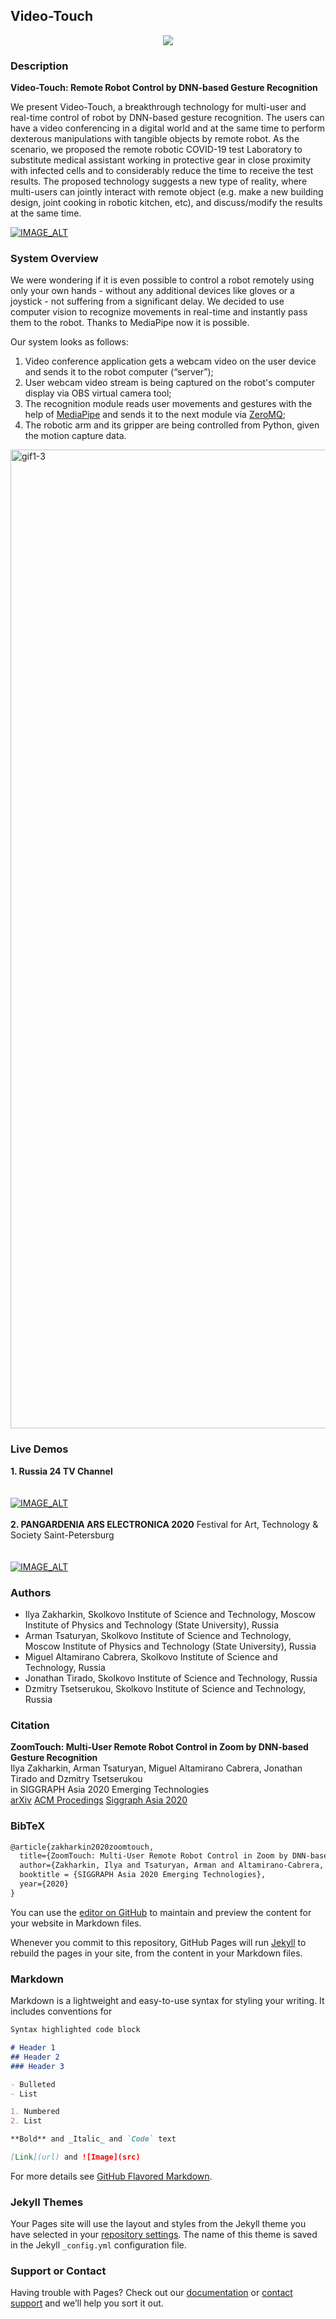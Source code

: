 ## Video-Touch
<p align="center">
  <img src="https://github.com/Arxtage/videotouch.github.io/blob/gh-pages/media/gif0-2.gif?raw=true">
</p>

### Description
**Video-Touch: Remote Robot Control by DNN-based Gesture Recognition**<br/>

We present Video-Touch, a breakthrough technology for multi-user and real-time control of robot by DNN-based gesture recognition. The users can have a video conferencing in a digital world and at the same time to perform dexterous manipulations with tangible objects by remote robot. As the scenario, we proposed the remote robotic COVID-19 test Laboratory to substitute medical assistant working in protective gear in close proximity with infected cells and to considerably reduce the time to receive the test results. The proposed technology suggests a new type of reality, where multi-users can jointly interact with remote object (e.g. make a new building design, joint cooking in robotic kitchen, etc), and discuss/modify the results at the same time.

[![IMAGE_ALT](https://user-images.githubusercontent.com/44577835/129399087-6a58ddb3-f346-44d2-9af7-50bf4dd123db.PNG)](https://www.youtube.com/watch?v=F4X4jJwDBy4)

### System Overview

We were wondering if it is even possible to control a robot remotely using only your own hands - without any additional devices like gloves or a joystick - not suffering from a significant delay. We decided to use computer vision to recognize movements in real-time and instantly pass them to the robot. Thanks to MediaPipe now it is possible.

Our system looks as follows:
1. Video conference application gets a webcam video on the user device and sends it to the robot computer (“server”);
2. User webcam video stream is being captured on the robot's computer display via OBS virtual camera tool;
3. The recognition module reads user movements and gestures with the help of [MediaPipe](https://mediapipe.dev/) and sends it to the next module via [ZeroMQ](https://zeromq.org/);
4. The robotic arm and its gripper are being controlled from Python, given the motion capture data.

<img width="1566" alt="gif1-3" src="https://user-images.githubusercontent.com/44577835/129399919-f0625946-4011-481f-b057-bed32d154743.png">

### Live Demos


**1. Russia 24 TV Channel**<br/>
<br/>
<br/>
[![IMAGE_ALT](https://user-images.githubusercontent.com/44577835/129400595-b11420fd-299f-40ae-a092-bba288d51e55.PNG)](https://www.youtube.com/watch?v=5p9MlKYu3RA&t=488s)
<br/>
<br/>
**2. PANGARDENIA ARS ELECTRONICA 2020** Festival for Art, Technology & Society Saint-Petersburg<br/>
<br/>
<br/>
[![IMAGE_ALT](https://user-images.githubusercontent.com/44577835/129401928-bd267ca4-61bf-43da-9db4-197ed88dde9a.PNG)](https://youtu.be/i6dYyRQg-iM?t=4813)

### Authors
- Ilya Zakharkin, Skolkovo Institute of Science and Technology, Moscow Institute of Physics and Technology (State University), Russia
- Arman Tsaturyan, Skolkovo Institute of Science and Technology, Moscow Institute of Physics and Technology (State University), Russia
- Miguel Altamirano Cabrera, Skolkovo Institute of Science and Technology, Russia
- Jonathan Tirado, Skolkovo Institute of Science and Technology, Russia
- Dzmitry Tsetserukou, Skolkovo Institute of Science and Technology, Russia


### Citation
**ZoomTouch: Multi-User Remote Robot Control in Zoom by DNN-based Gesture Recognition**<br/>
Ilya Zakharkin, Arman Tsaturyan, Miguel Altamirano Cabrera, Jonathan Tirado and Dzmitry Tsetserukou<br/>
in SIGGRAPH Asia 2020 Emerging Technologies<br/>
[arXiv](https://arxiv.org/abs/2011.03845)
[ACM Procedings](https://dl.acm.org/doi/10.1145/3415255.3422892)
[Siggraph Asia 2020](https://sa2020.siggraph.org/en/attend/emerging-technologies/session_slot/15/6)


### BibTeX
```markdown
@article{zakharkin2020zoomtouch,
  title={ZoomTouch: Multi-User Remote Robot Control in Zoom by DNN-based Gesture Recognition},
  author={Zakharkin, Ilya and Tsaturyan, Arman and Altamirano-Cabrera, Miguel and Tirado, Jonathan and Tsetserukou, Dzmitry},
  booktitle = {SIGGRAPH Asia 2020 Emerging Technologies},
  year={2020}
}
```


You can use the [editor on GitHub](https://github.com/Arxtage/videotouch.github.io/edit/gh-pages/index.md) to maintain and preview the content for your website in Markdown files.

Whenever you commit to this repository, GitHub Pages will run [Jekyll](https://jekyllrb.com/) to rebuild the pages in your site, from the content in your Markdown files.

### Markdown

Markdown is a lightweight and easy-to-use syntax for styling your writing. It includes conventions for

```markdown
Syntax highlighted code block

# Header 1
## Header 2
### Header 3

- Bulleted
- List

1. Numbered
2. List

**Bold** and _Italic_ and `Code` text

[Link](url) and ![Image](src)
```

For more details see [GitHub Flavored Markdown](https://guides.github.com/features/mastering-markdown/).

### Jekyll Themes

Your Pages site will use the layout and styles from the Jekyll theme you have selected in your [repository settings](https://github.com/Arxtage/videotouch.github.io/settings/pages). The name of this theme is saved in the Jekyll `_config.yml` configuration file.

### Support or Contact

Having trouble with Pages? Check out our [documentation](https://docs.github.com/categories/github-pages-basics/) or [contact support](https://support.github.com/contact) and we’ll help you sort it out.
